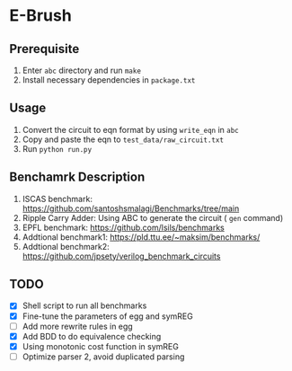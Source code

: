 # E-Brush

## Prerequisite

1. Enter `abc` directory and run `make`
2. Install necessary dependencies in `package.txt`

## Usage

1. Convert the circuit to eqn format by using `write_eqn` in `abc`
2. Copy and paste the eqn to `test_data/raw_circuit.txt`
2. Run `python run.py`

## Benchamrk Description

1. ISCAS benchmark: https://github.com/santoshsmalagi/Benchmarks/tree/main
2. Ripple Carry Adder: Using ABC to generate the circuit ( `gen` command)
3. EPFL benchmark: https://github.com/lsils/benchmarks
4. Addtional benchmark1: https://pld.ttu.ee/~maksim/benchmarks/
5. Addtional benchmark2: https://github.com/jpsety/verilog_benchmark_circuits

## TODO

- [x] Shell script to run all benchmarks
- [x] Fine-tune the parameters of egg and symREG
- [ ] Add more rewrite rules in egg
- [x] Add BDD to do equivalence checking
- [x] Using monotonic cost function in symREG
- [ ] Optimize parser 2, avoid duplicated parsing
